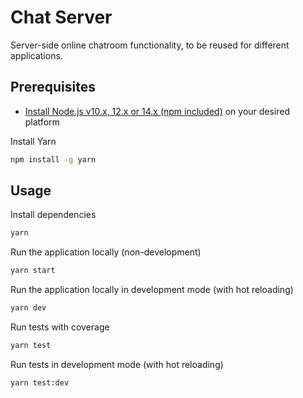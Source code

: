 # Chat Server

Server-side online chatroom functionality, to be reused for different applications.

## Prerequisites
- [Install Node.js v10.x, 12.x or 14.x (npm included)](https://nodejs.org/en/download/releases/) on your desired platform

Install Yarn
```sh
npm install -g yarn
```

## Usage
Install dependencies
```sh
yarn
```

Run the application locally (non-development)
```sh
yarn start
```

Run the application locally in development mode (with hot reloading)
```sh
yarn dev
```

Run tests with coverage
```sh
yarn test
```

Run tests in development mode (with hot reloading)
```sh
yarn test:dev
```